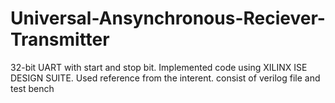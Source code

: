 # Universal-Ansynchronous-Reciever-Transmitter
32-bit UART with start and stop bit.
Implemented code using XILINX ISE DESIGN SUITE.
Used reference from the interent.
consist of verilog file and test bench
